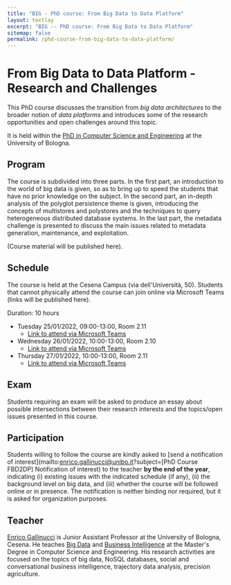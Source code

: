 ```yaml
---
title: "BIG - PhD course: From Big Data to Data Platform"
layout: textlay
excerpt: "BIG -- PhD course: From Big Data to Data Platform"
sitemap: false
permalink: /phd-course-from-big-data-to-data-platform/
---
```


# From Big Data to Data Platform - Research and Challenges

This PhD course discusses the transition from *big data architectures* to the broader notion of *data platforms* and introduces some of the research opportunities and open challenges around this topic.

It is held within the [PhD in Computer Science and Engineering](https://disi.unibo.it/it/didattica/dottorati-di-ricerca/computer-science-and-engineering/) at the University of Bologna.

## Program

The course is subdivided into three parts. In the first part, an introduction to the world of big data is given, so as to bring up to speed the students that have no prior knowledge on the subject. In the second part, an in-depth analysis of the polyglot persistence theme is given, introducing the concepts of multistores and polystores and the techniques to query heterogeneous distributed database systems. In the last part, the metadata challenge is presented to discuss the main issues related to metadata generation, maintenance, and exploitation.

(Course material will be published here).

<!-- - Introduction to Big Data
- Polyglot persistence
- The metadata challenge -->

## Schedule

The course is held at the Cesena Campus (via dell'Università, 50). Students that cannot physically attend the course can join online via Microsoft Teams (links will be published here).

Duration: 10 hours

- Tuesday 25/01/2022, 09:00-13:00, Room 2.11 
  - [Link to attend via Microsoft Teams](https://teams.microsoft.com/l/meetup-join/19%3ameeting_MDBhNDU4NjctNDc4ZS00MTliLWE3YmUtYzYwNzE0ODdiNjNh%40thread.v2/0?context=%7b%22Tid%22%3a%22e99647dc-1b08-454a-bf8c-699181b389ab%22%2c%22Oid%22%3a%22b06146b1-ee5b-4a4c-b3a5-2319e2ca0e51%22%7d)
- Wednesday 26/01/2022, 10:00-13:00, Room 2.10
  - [Link to attend via Microsoft Teams](https://teams.microsoft.com/l/meetup-join/19%3ameeting_MTkxOWRlMjktY2Q3ZS00ODVlLTk4NDEtNmI1ODAwZWE3Y2U5%40thread.v2/0?context=%7b%22Tid%22%3a%22e99647dc-1b08-454a-bf8c-699181b389ab%22%2c%22Oid%22%3a%22b06146b1-ee5b-4a4c-b3a5-2319e2ca0e51%22%7d)
- Thursday 27/01/2022, 10:00-13:00, Room 2.11
  - [Link to attend via Microsoft Teams](https://teams.microsoft.com/l/meetup-join/19%3ameeting_NzNmMWY5M2ItMWI5Yy00MDk3LTkxYzQtMGJlZDVhODgxMWRi%40thread.v2/0?context=%7b%22Tid%22%3a%22e99647dc-1b08-454a-bf8c-699181b389ab%22%2c%22Oid%22%3a%22b06146b1-ee5b-4a4c-b3a5-2319e2ca0e51%22%7d)

## Exam

Students requiring an exam will be asked to produce an essay about possible intersections between their research interests and the topics/open issues presented in this course.

## Participation

Students willing to follow the course are kindly asked to [send a notification of interest](mailto:enrico.gallinucci@unibo.it?subject=[PhD Course FBD2DP] Notification of interest) to the teacher **by the end of the year**, indicating (i) existing issues with the indicated schedule (if any), (ii) the background level on big data, and (iii) whether the course will be followed online or in presence. The notification is neither binding nor required, but it is asked for organization purposes.

## Teacher

[Enrico Gallinucci](https://www.unibo.it/sitoweb/enrico.gallinucci/) is Junior Assistant Professor at the University of Bologna, Cesena. He teaches [Big Data](http://www.unibo.it/it/didattica/insegnamenti/insegnamento/2021/412684) and [Business Intelligence](http://www.unibo.it/it/didattica/insegnamenti/insegnamento/2021/412632) at the Master's Degree in Computer Science and Engineering. His research activities are focused on the topics of big data, NoSQL databases, social and conversational business intelligence, trajectory data analysis, precision agriculture.
